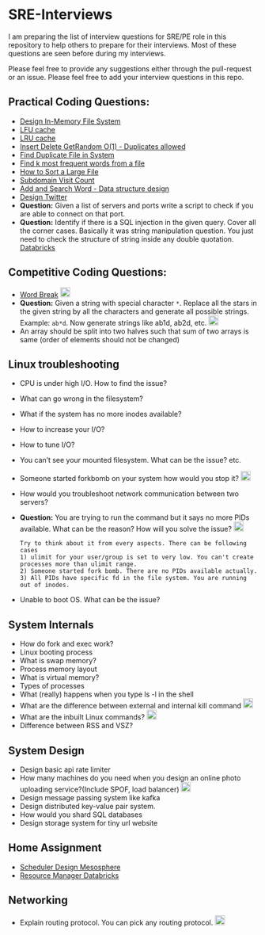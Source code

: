 # SRE-Interviews

I am preparing the list of interview questions for SRE/PE role in this repository to help others to prepare for their interviews. Most of these questions are seen before during my interviews.

Please feel free to provide any suggestions either through the pull-request or an issue. Please feel free to add your interview questions in this repo.


## Practical Coding Questions:
- [Design In-Memory File System](https://leetcode.com/articles/design-in-memory-file-system/)
- [LFU cache](https://leetcode.com/problems/lfu-cache/)
- [LRU cache](https://leetcode.com/problems/lru-cache/)
- [Insert Delete GetRandom O(1) - Duplicates allowed](https://leetcode.com/problems/insert-delete-getrandom-o1-duplicates-allowed/)
- [Find Duplicate File in System](https://leetcode.com/problems/find-duplicate-file-in-system/)
- [Find k most frequent words from a file](https://www.geeksforgeeks.org/find-the-k-most-frequent-words-from-a-file)
- [How to Sort a Large File](https://www.algosome.com/articles/how-to-sort-large-file.html)
- [Subdomain Visit Count](https://leetcode.com/problems/subdomain-visit-count/)
- [Add and Search Word - Data structure design](https://www.lintcode.com/problem/add-and-search-word-data-structure-design/description)
- [Design Twitter](https://www.lintcode.com/problem/design-twitter/description)
- **Question:** Given a list of servers and ports write a script to check if you are able to connect on that port.
- **Question:** Identify if there is a SQL injection in the given query. Cover all the corner cases. Basically it was string manipulation question. You just need to check the structure of string inside any double quotation. [Databricks](https://databricks.com/)

## Competitive Coding Questions:
- [Word Break](https://leetcode.com/problems/word-break-ii/) <img src="https://edent.github.io/SuperTinyIcons/images/svg/google.svg" width="20" title="Google" />
- **Question:** Given a string with special character `*`. Replace all the stars in the given string by all the characters and generate all possible strings. Example: `ab*d`. Now generate strings like ab1d, ab2d, etc. <img src="https://edent.github.io/SuperTinyIcons/images/svg/google.svg" width="20" title="Google" />
- An array should be split into two halves such that sum of two arrays is same (order of elements should not be changed)

## Linux troubleshooting
- CPU is under high I/O. How to find the issue?
- What can go wrong in the filesystem?
- What if the system has no more inodes available?
- How to increase your I/O?
- How to tune I/O?
- You can’t see your mounted filesystem. What can be the issue? etc.
- Someone started forkbomb on your system how would you stop it?  <img src="https://edent.github.io/SuperTinyIcons/images/svg/google.svg" width="20" title="Google" />
- How would you troubleshoot network communication between two servers?
- **Question:** You are trying to run the command but it says no more PIDs available. What can be the reason? How will you solve the issue? <img src="https://edent.github.io/SuperTinyIcons/images/svg/google.svg" width="20" title="Google" />
  ```
  Try to think about it from every aspects. There can be following cases
  1) ulimit for your user/group is set to very low. You can't create processes more than ulimit range.
  2) Someone started fork bomb. There are no PIDs available actually.
  3) All PIDs have specific fd in the file system. You are running out of inodes.
  ```
  
- Unable to boot OS. What can be the issue?
 

## System Internals
- How do fork and exec work?
- Linux booting process
- What is swap memory?
- Process memory layout
- What is virtual memory?
- Types of processes
- What (really) happens when you type ls -l in the shell
- What are the difference between external and internal kill command <img src="https://edent.github.io/SuperTinyIcons/images/svg/google.svg" width="20" title="Google" />
- What are the inbuilt Linux commands? <img src="https://edent.github.io/SuperTinyIcons/images/svg/google.svg" width="20" title="Google" />
- Difference between RSS and VSZ?


## System Design
- Design basic api rate limiter
- How many machines do you need when you design an online photo uploading service?(Include SPOF, load balancer) <img src="https://edent.github.io/SuperTinyIcons/images/svg/google.svg" width="20" title="Google" />
- Design message passing system like kafka
- Design distributed key-value pair system.
- How would you shard SQL databases
- Design storage system for tiny url website


## Home Assignment
- [Scheduler Design Mesosphere](https://github.com/chuchao333/mesosphere-challenge)
- [Resource Manager Databricks](https://github.com/awelm/resource-manager)


## Networking
- Explain routing protocol. You can pick any routing protocol.  <img src="https://edent.github.io/SuperTinyIcons/images/svg/google.svg" width="20" title="Google" />
